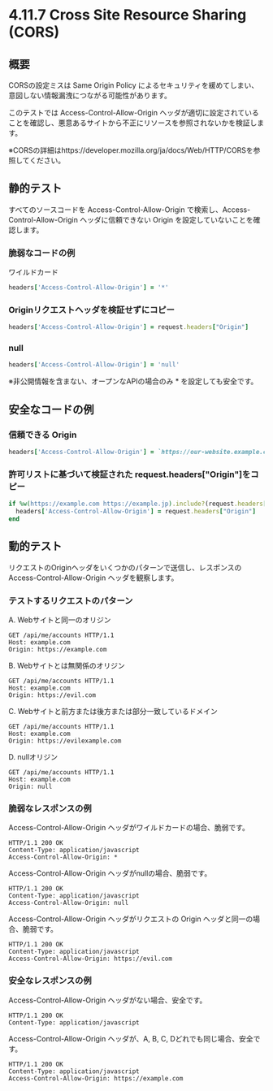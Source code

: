# 4.11.7 Cross Site Resource Sharing (CORS)

## 概要

CORSの設定ミスは Same Origin Policy によるセキュリティを緩めてしまい、意図しない情報漏洩につながる可能性があります。

このテストでは Access-Control-Allow-Origin ヘッダが適切に設定されていることを確認し、悪意あるサイトから不正にリソースを参照されないかを検証します。

※CORSの詳細はhttps://developer.mozilla.org/ja/docs/Web/HTTP/CORSを参照してください。

## 静的テスト

すべてのソースコードを Access-Control-Allow-Origin で検索し、Access-Control-Allow-Origin ヘッダに信頼できない Origin を設定していないことを確認します。

### 脆弱なコードの例

ワイルドカード

```ruby
headers['Access-Control-Allow-Origin'] = '*'
```

### Originリクエストヘッダを検証せずにコピー

```ruby
headers['Access-Control-Allow-Origin'] = request.headers["Origin"]
```

### null

```ruby
headers['Access-Control-Allow-Origin'] = 'null'
```

※非公開情報を含まない、オープンなAPIの場合のみ * を設定しても安全です。

## 安全なコードの例

### 信頼できる Origin

```ruby
headers['Access-Control-Allow-Origin'] = `https://our-website.example.com'
```

### 許可リストに基づいて検証された request.headers["Origin"]をコピー

```ruby
if %w(https://example.com https://example.jp).include?(request.headers["Origin"])
  headers['Access-Control-Allow-Origin'] = request.headers["Origin"]
end
```

## 動的テスト

リクエストのOriginヘッダをいくつかのパターンで送信し、レスポンスのAccess-Control-Allow-Origin ヘッダを観察します。

### テストするリクエストのパターン

A. Webサイトと同一のオリジン

```http
GET /api/me/accounts HTTP/1.1
Host: example.com
Origin: https://example.com
```

B. Webサイトとは無関係のオリジン

```http
GET /api/me/accounts HTTP/1.1
Host: example.com
Origin: https://evil.com
```

C. Webサイトと前方または後方または部分一致しているドメイン

```http
GET /api/me/accounts HTTP/1.1
Host: example.com
Origin: https://evilexample.com
```

D. nullオリジン

```http
GET /api/me/accounts HTTP/1.1
Host: example.com
Origin: null
```

### 脆弱なレスポンスの例

Access-Control-Allow-Origin ヘッダがワイルドカードの場合、脆弱です。

```http
HTTP/1.1 200 OK
Content-Type: application/javascript
Access-Control-Allow-Origin: *
```

Access-Control-Allow-Origin ヘッダがnullの場合、脆弱です。

```http
HTTP/1.1 200 OK
Content-Type: application/javascript
Access-Control-Allow-Origin: null
```

Access-Control-Allow-Origin ヘッダがリクエストの Origin ヘッダと同一の場合、脆弱です。

```http
HTTP/1.1 200 OK
Content-Type: application/javascript
Access-Control-Allow-Origin: https://evil.com
```

### 安全なレスポンスの例

Access-Control-Allow-Origin ヘッダがない場合、安全です。

```http
HTTP/1.1 200 OK
Content-Type: application/javascript
```

Access-Control-Allow-Origin ヘッダが、A, B, C, Dどれでも同じ場合、安全です。

```http
HTTP/1.1 200 OK
Content-Type: application/javascript
Access-Control-Allow-Origin: https://example.com
```